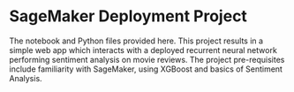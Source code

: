 # SageMaker Deployment Project

The notebook and Python files provided here. This project results in a simple web app which interacts with a deployed recurrent neural network performing sentiment analysis on movie reviews. 
The project pre-requisites include familiarity with SageMaker, using XGBoost and basics of Sentiment Analysis.
